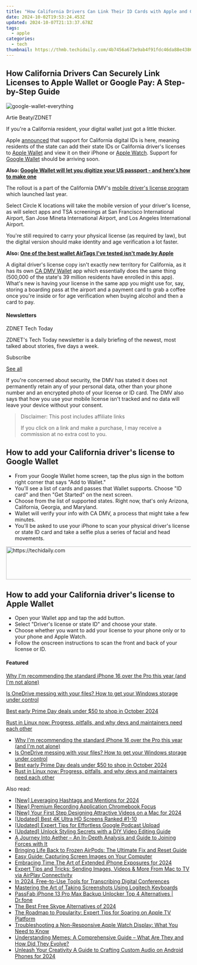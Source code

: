 ```yaml
---
title: "How California Drivers Can Link Their ID Cards with Apple and Google Pay Wallets: A Step-by-Step Guide"
date: 2024-10-02T19:53:24.453Z
updated: 2024-10-07T21:13:37.678Z
tags:
  - apple
categories:
  - tech
thumbnail: https://thmb.techidaily.com/4b7456a673e9ab4f91fdc46da88e43866c4c8770eedd8f47934e66ca60e0a400.jpg
---
```


## How California Drivers Can Securely Link Licenses to Apple Wallet or Google Pay: A Step-by-Step Guide

![google-wallet-everything](https://www.zdnet.com/a/img/resize/ea3779df991ed3ce50ddc18b754635475757bde1/2024/08/13/777add45-7311-4f7f-8b90-a1601bfbfb6f/pxl-20240813-145004372-portrait.jpg?auto=webp&width=1280)

Artie Beaty/ZDNET

If you're a California resident, your digital wallet just got a little thicker.

Apple [announced](https://www.apple.com/newsroom/2024/09/apple-brings-california-drivers-licenses-and-state-ids-to-apple-wallet/) that support for California digital IDs is here, meaning residents of the state can add their state IDs or California driver's licenses to [Apple Wallet](https://www.zdnet.com/article/how-to-add-your-drivers-license-to-your-iphone-wallet-app-depends-where-you-live/) and view it on their iPhone or [Apple Watch](https://www.zdnet.com/article/best-apple-watch/). Support for [Google Wallet](https://www.zdnet.com/article/how-to-use-google-wallet-and-why-you-should/) should be arriving soon.

**Also: [Google Wallet will let you digitize your US passport - and here's how to make one](https://www.zdnet.com/article/google-wallet-will-let-you-digitize-your-us-passport-and-heres-how-to-do-it/)**

The rollout is a part of the California DMV's [mobile driver's license program](https://www.dmv.ca.gov/portal/ca-dmv-wallet/) which launched last year.

Select Circle K locations will take the mobile version of your driver's license, as will select apps and TSA screenings at San Francisco International Airport, San Jose Mineta International Airport, and Los Angeles International Airport.

You're still required to carry your physical license (as required by law), but the digital version should make identity and age verification a lot faster. 

**Also: [One of the best wallet AirTags I've tested isn't made by Apple](https://www.zdnet.com/home-and-office/one-of-the-best-wallet-airtags-ive-tested-isnt-made-by-apple-or-tile/)**

A digital driver's license copy isn't exactly new territory for California, as it has its own [CA DMV Wallet](https://www.dmv.ca.gov/portal/ca-dmv-wallet/) app which essentially does the same thing (500,000 of the state's 39 million residents have enrolled in this app). What's new is having your license in the same app you might use for, say, storing a boarding pass at the airport and a payment card to grab a coffee once you're inside or for age verification when buying alcohol and then a card to pay. 

#### Newsletters

ZDNET Tech Today

ZDNET's Tech Today newsletter is a daily briefing of the newest, most talked about stories, five days a week.

 Subscribe

[See all](https://www.zdnet.com/newsletters/)

If you're concerned about security, the DMV has stated it does not permanently retain any of your personal data, other than your phone number and an encrypted photo of your license or ID card. The DMV also says that how you use your mobile license isn't tracked and no data will leave your device without your consent.

>  Disclaimer: This post includes affiliate links
>
>  If you click on a link and make a purchase, I may receive a commission at no extra cost to you.
>

## How to add your California driver's license to Google Wallet

* From your Google Wallet home screen, tap the plus sign in the bottom right corner that says "Add to Wallet."
* You'll see a list of cards and passes that Wallet supports. Choose "ID card" and then "Get Started" on the next screen.
* Choose from the list of supported states. Right now, that's only Arizona, California, Georgia, and Maryland.
* Wallet will verify your info with CA DMV, a process that might take a few minutes.
* You'll be asked to use your iPhone to scan your physical driver's license or state ID card and take a selfie plus a series of facial and head movements.

<!-- affiliate ads begin -->
<a href="https://appsumo.8odi.net/c/5597632/2151882/7443" target="_top" id="2151882">
  <img src="//a.impactradius-go.com/display-ad/7443-2151882" border="0" alt="https://techidaily.com" width="600" height="90"/>
</a>
<img height="0" width="0" src="https://appsumo.8odi.net/i/5597632/2151882/7443" style="position:absolute;visibility:hidden;" border="0" />
<!-- affiliate ads end -->

## How to add your California driver's license to Apple Wallet

* Open your Wallet app and tap the add button.
* Select "Driver's license or state ID" and choose your state.
* Choose whether you want to add your license to your phone only or to your phone and Apple Watch.
* Follow the onscreen instructions to scan the front and back of your license or ID.

#### Featured

[Why I'm recommending the standard iPhone 16 over the Pro this year (and I'm not alone)](https://www.zdnet.com/article/why-im-recommending-the-standard-iphone-16-over-the-pro-this-year-and-im-not-alone/ "Why I'm recommending the standard iPhone 16 over the Pro this year (and I'm not alone)")

[Is OneDrive messing with your files? How to get your Windows storage under control](https://www.zdnet.com/article/is-onedrive-messing-with-your-files-how-to-get-your-windows-storage-under-control/ "Is OneDrive messing with your files? How to get your Windows storage under control")

[Best early Prime Day deals under $50 to shop in October 2024](https://www.zdnet.com/article/best-early-prime-day-deals-under-50/ "Best early Prime Day deals under $50 to shop in October 2024")

[Rust in Linux now: Progress, pitfalls, and why devs and maintainers need each other](https://www.zdnet.com/article/rust-in-linux-now-progress-pitfalls-and-why-devs-and-maintainers-need-each-other/ "Rust in Linux now: Progress, pitfalls, and why devs and maintainers need each other")

* [Why I'm recommending the standard iPhone 16 over the Pro this year (and I'm not alone)](https://www.zdnet.com/article/why-im-recommending-the-standard-iphone-16-over-the-pro-this-year-and-im-not-alone/ "Why I'm recommending the standard iPhone 16 over the Pro this year (and I'm not alone)")
* [Is OneDrive messing with your files? How to get your Windows storage under control](https://www.zdnet.com/article/is-onedrive-messing-with-your-files-how-to-get-your-windows-storage-under-control/ "Is OneDrive messing with your files? How to get your Windows storage under control")
* [Best early Prime Day deals under $50 to shop in October 2024](https://www.zdnet.com/article/best-early-prime-day-deals-under-50/ "Best early Prime Day deals under $50 to shop in October 2024")
* [Rust in Linux now: Progress, pitfalls, and why devs and maintainers need each other](https://www.zdnet.com/article/rust-in-linux-now-progress-pitfalls-and-why-devs-and-maintainers-need-each-other/ "Rust in Linux now: Progress, pitfalls, and why devs and maintainers need each other")

<ins class="adsbygoogle"
     style="display:block"
     data-ad-format="autorelaxed"
     data-ad-client="ca-pub-7571918770474297"
     data-ad-slot="1223367746"></ins>

<ins class="adsbygoogle"
     style="display:block"
     data-ad-client="ca-pub-7571918770474297"
     data-ad-slot="8358498916"
     data-ad-format="auto"
     data-full-width-responsive="true"></ins>

<span class="atpl-alsoreadstyle">Also read:</span>
<div><ul>
<li><a href="https://instagram-videos.techidaily.com/new-leveraging-hashtags-and-mentions-for-2024/"><u>[New] Leveraging Hashtags and Mentions for 2024</u></a></li>
<li><a href="https://desktop-recording.techidaily.com/new-premium-recording-application-chromebook-focus/"><u>[New] Premium Recording Application Chromebook Focus</u></a></li>
<li><a href="https://youtube-lab.techidaily.com/our-first-step-designing-attractive-videos-on-a-mac-for-2024/"><u>[New] Your First Step Designing Attractive Videos on a Mac for 2024</u></a></li>
<li><a href="https://fox-helps.techidaily.com/updated-best-4k-ultra-hd-screens-ranked-1-10/"><u>[Updated] Best 4K Ultra HD Screens Ranked #1-10</u></a></li>
<li><a href="https://some-knowledge.techidaily.com/updated-expert-tips-for-effortless-google-podcast-upload/"><u>[Updated] Expert Tips for Effortless Google Podcast Upload</u></a></li>
<li><a href="https://some-approaches.techidaily.com/updated-unlock-styling-secrets-with-a-diy-video-editing-guide/"><u>[Updated] Unlock Styling Secrets with a DIY Video Editing Guide</u></a></li>
<li><a href="https://tech-renaissance.techidaily.com/a-journey-into-aether-an-in-depth-analysis-and-guide-to-joining-forces-with-it/"><u>A Journey Into Aether – An In-Depth Analysis and Guide to Joining Forces with It</u></a></li>
<li><a href="https://tech-renaissance.techidaily.com/bringing-life-back-to-frozen-airpods-the-ultimate-fix-and-reset-guide/"><u>Bringing Life Back to Frozen AirPods: The Ultimate Fix and Reset Guide</u></a></li>
<li><a href="https://tech-renaissance.techidaily.com/easy-guide-capturing-screen-images-on-your-computer/"><u>Easy Guide: Capturing Screen Images on Your Computer</u></a></li>
<li><a href="https://fox-helps.techidaily.com/embracing-time-the-art-of-extended-iphone-exposures-for-2024/"><u>Embracing Time The Art of Extended iPhone Exposures for 2024</u></a></li>
<li><a href="https://tech-renaissance.techidaily.com/expert-tips-and-tricks-sending-images-videos-and-more-from-mac-to-tv-via-airplay-connectivity/"><u>Expert Tips and Tricks: Sending Images, Videos & More From Mac to TV via AirPlay Connectivity</u></a></li>
<li><a href="https://screen-sharing-recording.techidaily.com/in-2024-free-to-use-tools-for-transcribing-digital-conferences/"><u>In 2024, Free-to-Use Tools for Transcribing Digital Conferences</u></a></li>
<li><a href="https://tech-renaissance.techidaily.com/mastering-the-art-of-taking-screenshots-using-logitech-keyboards/"><u>Mastering the Art of Taking Screenshots Using Logitech Keyboards</u></a></li>
<li><a href="https://iphone-unlock.techidaily.com/passfab-iphone-13-pro-max-backup-unlocker-top-4-alternatives-drfone-by-drfone-ios/"><u>PassFab iPhone 13 Pro Max Backup Unlocker Top 4 Alternatives | Dr.fone</u></a></li>
<li><a href="https://tech-renaissance.techidaily.com/the-best-free-skype-alternatives-of-2024/"><u>The Best Free Skype Alternatives of 2024</u></a></li>
<li><a href="https://tech-renaissance.techidaily.com/the-roadmap-to-popularity-expert-tips-for-soaring-on-apple-tv-platform/"><u>The Roadmap to Popularity: Expert Tips for Soaring on Apple TV Platform</u></a></li>
<li><a href="https://tech-renaissance.techidaily.com/troubleshooting-a-non-responsive-apple-watch-display-what-you-need-to-know/"><u>Troubleshooting a Non-Responsive Apple Watch Display: What You Need to Know</u></a></li>
<li><a href="https://tech-renaissance.techidaily.com/understanding-memes-a-comprehensive-guide-what-are-they-and-how-did-they-evolve/"><u>Understanding Memes: A Comprehensive Guide – What Are They and How Did They Evolve?</u></a></li>
<li><a href="https://fox-hovers.techidaily.com/unleash-your-creativity-a-guide-to-crafting-custom-audio-on-android-phones-for-2024/"><u>Unleash Your Creativity A Guide to Crafting Custom Audio on Android Phones for 2024</u></a></li>
</ul></div>

